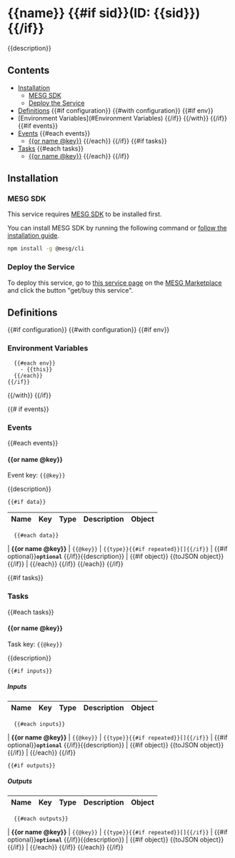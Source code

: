 # {{name}} {{#if sid}}(ID: {{sid}}){{/if}}

{{description}}

## Contents

- [Installation](#Installation)
  - [MESG SDK](#MESG-SDK)
  - [Deploy the Service](#Service)
- [Definitions](#Definitions)
{{#if configuration}}
  {{#with configuration}}
    {{#if env}}
- [Environment Variables](#Environment Variables)
    {{/if}}
  {{/with}}
{{/if}}
{{#if events}}
- [Events](#Events)
  {{#each events}}
  - [{{or name @key}}](#{{@key}})
  {{/each}}
{{/if}}
{{#if tasks}}
- [Tasks](#Tasks)
  {{#each tasks}}
  - [{{or name @key}}](#{{@key}})
  {{/each}}
{{/if}}

## Installation

### MESG SDK

This service requires [MESG SDK](https://github.com/mesg-foundation/engine) to be installed first.

You can install MESG SDK by running the following command or [follow the installation guide](https://docs.mesg.com/guide/start-here/installation.html).

```bash
npm install -g @mesg/cli
```

### Deploy the Service

To deploy this service, go to [this service page](https://marketplace.mesg.com/services/{{sid}}) on the [MESG Marketplace](https://marketplace.mesg.com) and click the button "get/buy this service".

## Definitions

{{#if configuration}}
  {{#with configuration}}
    {{#if env}}    
### Environment Variables
      {{#each env}}
        - {{this}}
      {{/each}}
    {{/if}}
  {{/with}}
{{/if}}

{{# if events}}
### Events

  {{#each events}}
<h4 id="{{@key}}">{{or name @key}}</h4>

Event key: `{{@key}}`

{{description}}

    {{#if data}}
| **Name** | **Key** | **Type** | **Description** | **Object** |
| --- | --- | --- | --- | --- |
      {{#each data}}
| **{{or name @key}}** | `{{@key}}` | `{{type}}{{#if repeated}}[]{{/if}}` | {{#if optional}}**`optional`** {{/if}}{{description}} | {{#if object}} {{toJSON object}} {{/if}} |
      {{/each}}
    {{/if}}
  {{/each}}
{{/if}}

{{#if tasks}}
### Tasks

  {{#each tasks}}
<h4 id="{{@key}}">{{or name @key}}</h4>

Task key: `{{@key}}`

{{description}}

    {{#if inputs}}
##### Inputs

| **Name** | **Key** | **Type** | **Description** | **Object** |
| --- | --- | --- | --- | --- |
      {{#each inputs}}
| **{{or name @key}}** | `{{@key}}` | `{{type}}{{#if repeated}}[]{{/if}}` | {{#if optional}}**`optional`** {{/if}}{{description}} | {{#if object}} {{toJSON object}} {{/if}} |
      {{/each}}
    {{/if}}
  
    {{#if outputs}}
##### Outputs

| **Name** | **Key** | **Type** | **Description** | **Object** |
| --- | --- | --- | --- | --- |
      {{#each outputs}}
| **{{or name @key}}** | `{{@key}}` | `{{type}}{{#if repeated}}[]{{/if}}` | {{#if optional}}**`optional`** {{/if}}{{description}} | {{#if object}} {{toJSON object}} {{/if}} |
      {{/each}}
    {{/if}}
  {{/each}}
{{/if}}
